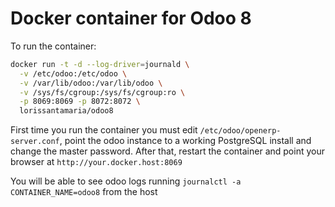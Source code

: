# Docker container for Odoo 8

To run the container:

```bash
docker run -t -d --log-driver=journald \
  -v /etc/odoo:/etc/odoo \
  -v /var/lib/odoo:/var/lib/odoo \
  -v /sys/fs/cgroup:/sys/fs/cgroup:ro \
  -p 8069:8069 -p 8072:8072 \
  lorissantamaria/odoo8
```

First time you run the container you must edit
`/etc/odoo/openerp-server.conf`, point the odoo instance to a working
PostgreSQL install and change the master password. After that, restart
the container and point your browser at `http://your.docker.host:8069`

You will be able to see odoo logs running `journalctl -a CONTAINER_NAME=odoo8` from the host
